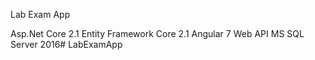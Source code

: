 Lab Exam App

Asp.Net Core 2.1
Entity Framework Core 2.1
Angular 7
Web API
MS SQL Server 2016# LabExamApp

